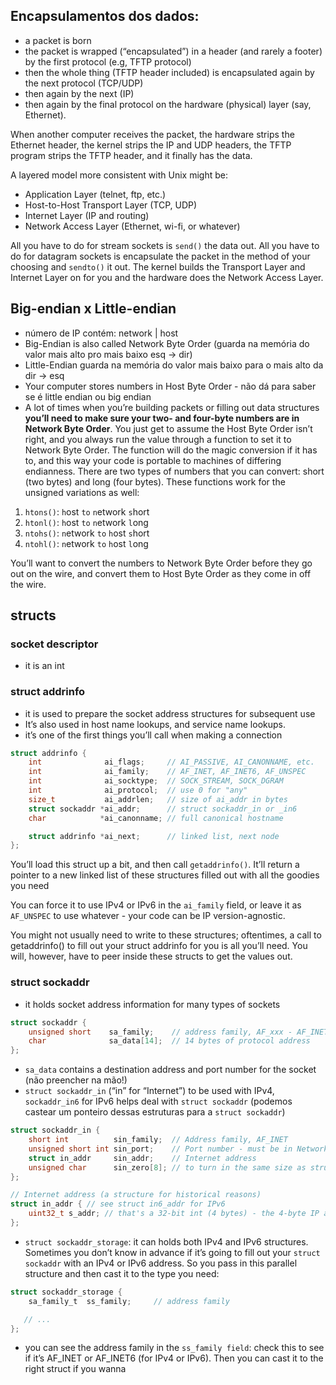 ## Encapsulamentos dos dados:
- a packet is born
- the packet is wrapped (“encapsulated”) in a header (and rarely a footer) by the first protocol (e.g, TFTP protocol)
- then the whole thing (TFTP header included) is encapsulated again by the next protocol (TCP/UDP)
- then again by the next (IP)
- then again by the final protocol on the hardware (physical) layer (say, Ethernet).

When another computer receives the packet, the hardware strips the Ethernet header, the kernel strips the IP and UDP headers, the TFTP program strips the TFTP header, and it finally has the data.

A layered model more consistent with Unix might be:

- Application Layer (telnet, ftp, etc.)
- Host-to-Host Transport Layer (TCP, UDP)
- Internet Layer (IP and routing)
- Network Access Layer (Ethernet, wi-fi, or whatever)


All you have to do for stream sockets is `send()` the data out. All you have to do for datagram sockets is encapsulate the packet in the method of your choosing and `sendto()` it out. The kernel builds the Transport Layer and Internet Layer on for you and the hardware does the Network Access Layer.

## Big-endian x Little-endian
- número de IP contém: network | host
- Big-Endian is also called Network Byte Order (guarda na memória do valor mais alto pro mais baixo esq -> dir)
- Little-Endian guarda na memória do valor mais baixo para o mais alto da dir -> esq
- Your computer stores numbers in Host Byte Order - não dá para saber se é little endian ou big endian
- A lot of times when you’re building packets or filling out data structures **you’ll need to make sure your two- and four-byte numbers are in Network Byte Order**. You just get to assume the Host Byte Order isn’t right, and you always run the value through a function to set it to Network Byte Order. The function will do the magic conversion if it has to, and this way your code is portable to machines of differing endianness. There are two types of numbers that you can convert: short (two bytes) and long (four bytes).  These functions work for the unsigned variations as well:

1. `htons()`: `h`ost `to` `n`etwork `s`hort
2. `htonl()`: `h`ost `to` `n`etwork `l`ong
3. `ntohs()`: `n`etwork `to` `h`ost `s`hort
4. `ntohl()`: `n`etwork `to` `h`ost `l`ong

You’ll want to convert the numbers to Network Byte Order before they go out on the wire, and convert them to Host Byte Order as they come in off the wire.


## structs

### socket descriptor
- it is an int

### struct addrinfo
- it is used to prepare the socket address structures for subsequent use
- It’s also used in host name lookups, and service name lookups.
- it’s one of the first things you’ll call when making a connection

```c
struct addrinfo {
    int              ai_flags;     // AI_PASSIVE, AI_CANONNAME, etc.
    int              ai_family;    // AF_INET, AF_INET6, AF_UNSPEC
    int              ai_socktype;  // SOCK_STREAM, SOCK_DGRAM
    int              ai_protocol;  // use 0 for "any"
    size_t           ai_addrlen;   // size of ai_addr in bytes
    struct sockaddr *ai_addr;      // struct sockaddr_in or _in6
    char            *ai_canonname; // full canonical hostname

    struct addrinfo *ai_next;      // linked list, next node
};
```

You’ll load this struct up a bit, and then call `getaddrinfo()`. It’ll return a pointer to a new linked list of these structures filled out with all the goodies you need

You can force it to use IPv4 or IPv6 in the `ai_family` field, or leave it as `AF_UNSPEC` to use whatever - your code can be IP version-agnostic.

You might not usually need to write to these structures; oftentimes, a call to getaddrinfo() to fill out your struct addrinfo for you is all you’ll need. You will, however, have to peer inside these structs to get the values out.

### struct sockaddr
- it holds socket address information for many types of sockets

```c
struct sockaddr {
    unsigned short    sa_family;    // address family, AF_xxx - AF_INET (IPv4) or AF_INET6 (IPv6)
    char              sa_data[14];  // 14 bytes of protocol address
};
```

- `sa_data` contains a destination address and port number for the socket (não preencher na mão!)
- `struct sockaddr_in` (“in” for “Internet”) to be used with IPv4, `sockaddr_in6` for IPv6 helps deal with `struct sockaddr` (podemos castear um ponteiro dessas estruturas para a `struct sockaddr`)

```c
struct sockaddr_in {
    short int          sin_family;  // Address family, AF_INET
    unsigned short int sin_port;    // Port number - must be in Network Byte Order - using htons()
    struct in_addr     sin_addr;    // Internet address
    unsigned char      sin_zero[8]; // to turn in the same size as struct sockaddr - should be set to all zeros with the function memset()
};

// Internet address (a structure for historical reasons)
struct in_addr { // see struct in6_addr for IPv6
    uint32_t s_addr; // that's a 32-bit int (4 bytes) - the 4-byte IP address (in Network Byte Order)
};
```

- `struct sockaddr_storage`: it can holds both IPv4 and IPv6 structures. Sometimes you don’t know in advance if it’s going to fill out your `struct sockaddr` with an IPv4 or IPv6 address. So you pass in this parallel structure and then cast it to the type you need:
```c
struct sockaddr_storage {
    sa_family_t  ss_family;     // address family

   // ...
};
```
- you can see the address family in the `ss_family field`: check this to see if it’s AF_INET or AF_INET6 (for IPv4 or IPv6). Then you can cast it to the right struct if you wanna


##